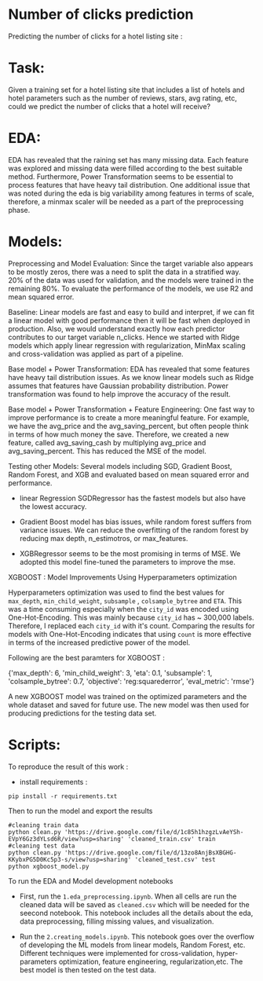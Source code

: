 # Number  of clicks prediction

Predicting the number of clicks for a hotel listing site :

# Task:

Given a training set for a hotel listing site that includes a list of hotels and hotel parameters such as the number of reviews, stars, avg rating, etc, could we predict the number of clicks that a hotel will receive?

# EDA:

EDA has revealed that the raining set has many missing data. Each feature was explored and missing data were filled according to the best suitable method. Furthermore, Power Transformation seems to be essential to process features that have heavy tail distribution. One additional issue that was noted during the eda is big variability among features in terms of scale, therefore, a minmax scaler will be needed as a part of the preprocessing phase.

# Models:

Preprocessing and Model Evaluation: Since the target variable also appears to be mostly zeros, there was a need to split the data in a stratified way. 20% of the data was used for validation, and the models were trained in the remaining 80%. To evaluate the performance of the models, we use R2 and mean squared error.

Baseline: Linear models are fast and easy to build and interpret, if we can fit a linear model with good performance then it will be fast when deployed in production. Also, we would understand exactly how each predictor contributes to our target variable n_clicks. Hence we started with Ridge models which apply linear regression with regularization, MinMax scaling and cross-validation was applied as part of a pipeline.

Base model + Power Transformation:
EDA has revealed that some features have heavy tail distribution issues. As we know linear models such as Ridge assumes that features have Gaussian probability distribution. Power transformation was found to help improve the accuracy of the result.

Base model + Power Transformation + Feature Engineering:
One fast way to improve performance is to create a more meaningful feature. For example, we have the avg_price and the avg_saving_percent, but often people think in terms of how much money the save. Therefore, we created a new feature, called avg_saving_cash by multiplying avg_price and avg_saving_percent. This has reduced the MSE of the model.

Testing other Models:
Several models including SGD, Gradient Boost, Random Forest, and XGB and evaluated based on mean squared error and performance.

- linear Regression SGDRegressor has the fastest models but also have the lowest accuracy.

- Gradient Boost model has bias issues, while random forest suffers from variance issues. We can reduce the overfitting of the random forest by reducing max depth, n_estimotros, or max_features.

- XGBRegressor seems to be the most promising in terms of MSE. We adopted this model fine-tuned the parameters to improve the mse.

XGBOOST : Model Improvements Using Hyperparameters optimization

Hyperparameters optimization was used to find the best values for `max_depth`, `min_child_weight`, `subsample` , `colsample_bytree` and `ETA`. This was a time consuming especially when the `city_id` was encoded using One-Hot-Encoding. This was mainly because `city_id` has ~ 300,000 labels. Therefore, I replaced each `city_id` with it's count. Comparing the results for models with One-Hot-Encoding indicates that using `count` is more effective in terms of the increased predictive power of the model.

Following are the best paramters for XGBOOST :

{'max_depth': 6,
 'min_child_weight': 3,
 'eta': 0.1,
 'subsample': 1,
 'colsample_bytree': 0.7,
 'objective': 'reg:squarederror',
 'eval_metric': 'rmse'}
 
 A new XGBOOST model was trained on the optimized parameters and the whole dataset and saved for future use. The new model was then used for producing predictions for the testing data set.
 
# Scripts:
To reproduce the result of this work :

- install requirements : 
```
pip install -r requirements.txt

```

Then to run the model and export the results
```
#cleaning train data
python clean.py 'https://drive.google.com/file/d/1c85h1hzgzLvAeYSh-EVpY6Gz3dYLsd6R/view?usp=sharing' 'cleaned_train.csv' train
#cleaning test data
python clean.py 'https://drive.google.com/file/d/13zo8AnjBsXBGHG-KKybxPG5D0Kc5p3-s/view?usp=sharing' 'cleaned_test.csv' test
python xgboost_model.py
```

To run the EDA and Model development notebooks

- First, run the `1.eda_preprocessing.ipynb`. When all cells are run the cleaned data will be saved as `cleaned.csv` which will be needed for the seecond notebook. This notebook includes all the details about the eda, data preprocessing, filling missing values, and visualization.

- Run the `2.creating_models.ipynb`. This notebook goes over the overflow of developing the ML models from linear models, Random Forest, etc. Different techniques were implemented for cross-validation, hyper-parameters optimization, feature engineering, regularization,etc. The best model is then tested on the test data.